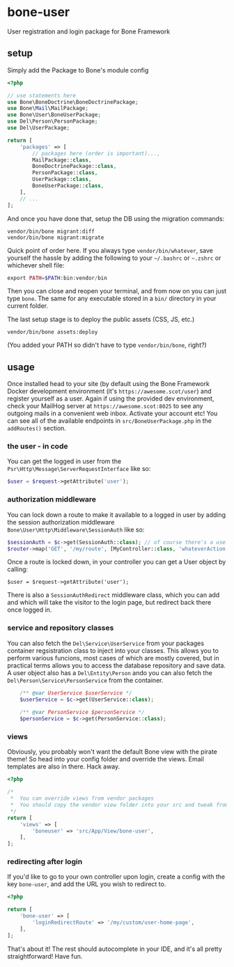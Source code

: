 # bone-user
User registration and login package for Bone Framework
## setup
Simply add the Package to Bone's module config
```php
<?php

// use statements here
use Bone\BoneDoctrine\BoneDoctrinePackage;
use Bone\Mail\MailPackage;
use Bone\User\BoneUserPackage;
use Del\Person\PersonPackage;
use Del\UserPackage;

return [
    'packages' => [
        // packages here (order is important)...,
        MailPackage::class,
        BoneDoctrinePackage::class,
        PersonPackage::class,
        UserPackage::class,
        BoneUserPackage::class,
    ],
    // ...
];
```
And once you have done that, setup the DB using the migration commands:
```
vendor/bin/bone migrant:diff
vendor/bin/bone migrant:migrate
```
Quick point of order here. If you always type `vendor/bin/whatever`, save yourself the hassle by adding the following to
your `~/.bashrc` or `~.zshrc` or whichever shell file:
```php
export PATH=$PATH:bin:vendor/bin
```
Then you can close and reopen your terminal, and from now on you can just type `bone`. The same for any 
executable stored in a `bin/` directory in your current folder.

The last setup stage is to deploy the public assets (CSS, JS, etc.)
```
vendor/bin/bone assets:deploy
```
(You added your PATH so didn't have to type `vendor/bin/bone`, right?)
## usage
Once installed head to your site (by default using the Bone Framework Docker development environment (it's 
`https://awesome.scot/user`) and register yourself as a user. Again if using the provided dev environment, check your 
MailHog server at `https://awesome.scot:8025` to see any outgoing mails in a convenient web inbox. Activate your account
etc! You can see all of the available endpoints in `src/BoneUserPackage.php` in the `addRoutes()` section.
### the user - in code
You can get the logged in user from the `Psr\Http\Message\ServerRequestInterface` like so:
```php
$user = $request->getAttribute('user');
``` 
### authorization middleware
You can lock down a route to make it available to a logged in user by adding the session authorization middleware
`Bone\User\Http\Middleware\SessionAuth` like so:
```php
$sessionAuth = $c->get(SessionAuth::class); // of course there's a use statement above, right? With the full name?
$router->map('GET', '/my/route', [MyController::class, 'whateverAction'])->middleware($sessionAuth);
```
Once a route is locked down, in your controller you can get a User object by calling:
```
$user = $request->getAttribute('user');
```
There is also a `SessionAuthRedirect` middleware class, which you can add and which will take the visitor to the login 
page, but redirect back there once logged in.
### service and repository classes
You can also fetch the `Del\Service\UserService` from your packages container regsistration class to inject into your 
classes. This allows you to perform various funcions, most cases of which are mostly covered, but in practical terms 
allows you to access the database repository and save data. A user object also has a `Del\Entity\Person` ando you can 
also fetch the `Del\Person\Service\PersonService` from the container. 
```php
    /** @var UserService $userService */
    $userService = $c->get(UserService::class);
   
    /** @var PersonService $personService */
    $personService = $c->get(PersonService::class);
``` 
### views
Obviously, you probably won't want the default Bone view with the pirate theme! So head into your config
folder and override the views. Email templates are also in there. Hack away.
```php
<?php

/*
 *  You can override views from vendor packages
 *  You should copy the vendor view folder into your src and tweak from there
 */
return [
    'views' => [
        'boneuser' => 'src/App/View/bone-user',
    ],
];
````
### redirecting after login
If you'd like to go to your own controller upon login, create a config with the key `bone-user`, and add the URL you 
wish to redirect to.
```php
<?php

return [
    'bone-user' => [
        'loginRedirectRoute' => '/my/custom/user-home-page',
    ],
];
````
That's about it! The rest should autocomplete in your IDE, and it's all pretty straightforward! Have fun.
